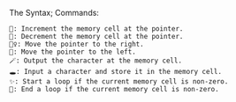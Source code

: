The Syntax;
    Commands:

    🦄: Increment the memory cell at the pointer.
    🌈: Decrement the memory cell at the pointer.
    🧚‍♀️: Move the pointer to the right.
    🐉: Move the pointer to the left.
    🪄: Output the character at the memory cell.
    🕳️: Input a character and store it in the memory cell.
    ✨: Start a loop if the current memory cell is non-zero.
    💫: End a loop if the current memory cell is non-zero.
